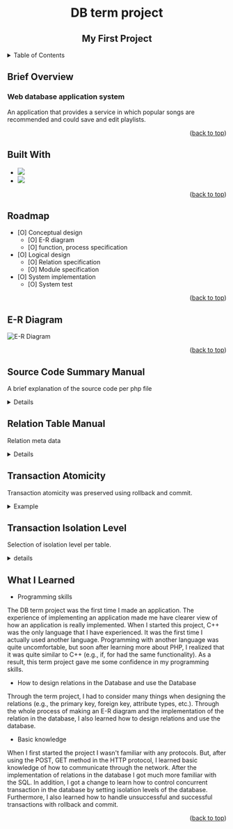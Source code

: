 <!-- Improved compatibility of back to top link: See: https://github.com/othneildrew/Best-README-Template/pull/73 -->
<a name="readme-top"></a>
<!--
*** Thanks for checking out the Best-README-Template. If you have a suggestion
*** that would make this better, please fork the repo and create a pull request
*** or simply open an issue with the tag "enhancement".
*** Don't forget to give the project a star!
*** Thanks again! Now go create something AMAZING! :D
-->





<!-- PROJECT LOGO -->
# <center>DB term project</center>
## **<center>My First Project</center>**


<!-- TABLE OF CONTENTS -->
<details>
  <summary>Table of Contents</summary>
  <ol>
    <li><a href="#Brief-Overview">Brief Overview</a>
    <li><a href="#built-with">Built With</a></li>
    <li><a href="#roadmap">Roadmap</a></li>
    <li><a href="#E-R-Diagram">E-R Diagram</a></li>
    <li><a href="#Source-Code-Summary-Manual">Source Code Summary Manual</a></li>
    <li><a href="#relation-table-manual">Relation Table Manual</a></li>
    <li><a href="#Table-Schema">Table Schema</a></li>
    <li><a href="#transaction-atomicity">Transaction Atomicity</a></li>
    <li><a href="#transaction-isolation-level">Transaction Isolation Level</a></li>
    <li><a href="#What-I-Learned">What I Learned</a></li>
  </ol>
</details>



<!-- Brief Overview -->
## Brief Overview
### Web database application system
An application that provides a service in which popular songs are recommended and could save and edit playlists.

<p align="right">(<a href="#readme-top">back to top</a>)</p>


<!-- BUILT WITH -->
## Built With

* <img src="https://img.shields.io/badge/MariaDB-003545?style=flat-square&logo=MariaDB&logoColor=white"/>
* <img src="https://img.shields.io/badge/PHP-777BB4?style=flat-square&logo=PHP&logoColor=white"/>

<p align="right">(<a href="#readme-top">back to top</a>)</p>


<!-- ROADMAP -->
## Roadmap

- [O] Conceptual design
  - [O] E-R diagram
  - [O] function, process specification
- [O] Logical design
  - [O] Relation specification
  - [O] Module specification
- [O] System implementation
  - [O] System test

<p align="right">(<a href="#readme-top">back to top</a>)</p>

<!-- E-R DIAGRAM -->
## E-R Diagram
![E-R Diagram](https://user-images.githubusercontent.com/105041834/190562307-8ca7a7f2-a35f-45dc-ac3b-c33eb2ded76f.jpg)  

<p align="right">(<a href="#readme-top">back to top</a>)</p>

<!-- Source Code Summary Manual -->
## Source Code Summary Manual
A brief explanation of the source code per php file
<details>
<summary>Details</summary>
  
![source code manual](https://user-images.githubusercontent.com/105041834/202246588-ef4ebe6a-3b75-4704-8b9b-7b0e6a094a9d.JPG)
![source code manual_2](https://user-images.githubusercontent.com/105041834/202246593-ec0d0ece-29da-40b1-8581-3900bb7cd7f7.JPG)
  
</details>

<!-- Relation Manual -->
## Relation Table Manual
Relation meta data
<details>
<summary>Details</summary>

![song](https://user-images.githubusercontent.com/105041834/202249861-65b6d226-b2aa-49e4-92a4-c6694a28ffcd.png)
![playlist](https://user-images.githubusercontent.com/105041834/202249865-cf298633-e0f6-483d-83f7-13382121aa09.png)
![play_song_list](https://user-images.githubusercontent.com/105041834/202249869-1e18895e-b713-4125-a007-d8a5a60f964d.png)
![fee_policy](https://user-images.githubusercontent.com/105041834/202249874-8e09b87c-48ad-4e02-b257-97ff43ccb22d.png)
![customer](https://user-images.githubusercontent.com/105041834/202249878-3db7ead0-41b1-450e-bb1e-69dffcebfdf9.png)
![chart](https://user-images.githubusercontent.com/105041834/202249881-0308e5c3-d3e8-4ce7-a59d-b36afa263f3c.png)
![chart_song_list](https://user-images.githubusercontent.com/105041834/202249883-3fe3b2f8-5455-4676-97e1-7643b81fa98f.png)
  
</details>

<!-- Transaction atomicity -->
## Transaction Atomicity
Transaction atomicity was preserved using rollback and commit.
<details>
<summary>Example</summary>

- Example
```
mysqli_query($connect, "set autocommit = 0");
mysqli_query($connect, "set session transaction isolation level ...");
mysqli_query($connect, "start transaction");

...

# if correct
mysqli_query( $connect, "commit" );
# if not correct
mysqli_query( $connect, "rollback" );
```
</details>

<!-- Transaction isolation level -->
## Transaction Isolation Level
Selection of isolation level per table.
<details>
<summary>details</summary>

- Fee_Policy : serializable
- Customer : serializable
- Playlist : repeatable read
- Play_Song_List : repeatable read
- Song : serializable
- Chart_Song_List : serializable
- Chart : serializable
</details>


<!-- WHAT I LEARNED -->
## What I Learned

- Programming skills

The DB term project was the first time I made an application. The experience of implementing an application made me have clearer view of how an application is really implemented. When I started this project, C++ was the only language that I have experienced. It was the first time I actually used another language. Programming with another language was quite uncomfortable, but  soon after learning more about PHP, I realized that it was quite similar to C++ (e.g., if, for had the same functionality). As a result, this term project gave me some confidence in my programming skills.

- How to design relations in the Database and use the Database

Through the term project, I had to consider many things when designing the relations (e.g., the primary key, foreign key, attribute types, etc.). Through the whole process of making an E-R diagram and the implementation of the relation in the database, I also learned how to design relations and use the database.

- Basic knowledge

When I first started the project I wasn't familiar with any protocols. But, after using the POST, GET method in the HTTP protocol, I learned basic knowledge of how to communicate through the network. After the implementation of relations in the database I got much more familiar with the SQL. In addition, I got a change to learn how to control concurrent transaction in the database by setting isolation levels of the database. Furthermore, I also learned how to handle unsuccessful and successful transactions with rollback and commit.


<p align="right">(<a href="#readme-top">back to top</a>)</p>



<!-- MARKDOWN LINKS & IMAGES -->
<!-- https://www.markdownguide.org/basic-syntax/#reference-style-links -->
[contributors-shield]: https://img.shields.io/github/contributors/github_username/repo_name.svg?style=for-the-badge
[contributors-url]: https://github.com/github_username/repo_name/graphs/contributors
[forks-shield]: https://img.shields.io/github/forks/github_username/repo_name.svg?style=for-the-badge
[forks-url]: https://github.com/github_username/repo_name/network/members
[stars-shield]: https://img.shields.io/github/stars/github_username/repo_name.svg?style=for-the-badge
[stars-url]: https://github.com/github_username/repo_name/stargazers
[issues-shield]: https://img.shields.io/github/issues/github_username/repo_name.svg?style=for-the-badge
[issues-url]: https://github.com/github_username/repo_name/issues
[license-shield]: https://img.shields.io/github/license/github_username/repo_name.svg?style=for-the-badge
[license-url]: https://github.com/github_username/repo_name/blob/master/LICENSE.txt
[linkedin-shield]: https://img.shields.io/badge/-LinkedIn-black.svg?style=for-the-badge&logo=linkedin&colorB=555
[linkedin-url]: https://linkedin.com/in/linkedin_username
[product-screenshot]: images/screenshot.png
[Next.js]: https://img.shields.io/badge/next.js-000000?style=for-the-badge&logo=nextdotjs&logoColor=white
[Next-url]: https://nextjs.org/
[React.js]: https://img.shields.io/badge/React-20232A?style=for-the-badge&logo=react&logoColor=61DAFB
[React-url]: https://reactjs.org/
[Vue.js]: https://img.shields.io/badge/Vue.js-35495E?style=for-the-badge&logo=vuedotjs&logoColor=4FC08D
[Vue-url]: https://vuejs.org/
[Angular.io]: https://img.shields.io/badge/Angular-DD0031?style=for-the-badge&logo=angular&logoColor=white
[Angular-url]: https://angular.io/
[Svelte.dev]: https://img.shields.io/badge/Svelte-4A4A55?style=for-the-badge&logo=svelte&logoColor=FF3E00
[Svelte-url]: https://svelte.dev/
[Laravel.com]: https://img.shields.io/badge/Laravel-FF2D20?style=for-the-badge&logo=laravel&logoColor=white
[Laravel-url]: https://laravel.com
[Bootstrap.com]: https://img.shields.io/badge/Bootstrap-563D7C?style=for-the-badge&logo=bootstrap&logoColor=white
[Bootstrap-url]: https://getbootstrap.com
[JQuery.com]: https://img.shields.io/badge/jQuery-0769AD?style=for-the-badge&logo=jquery&logoColor=white
[JQuery-url]: https://jquery.com 
